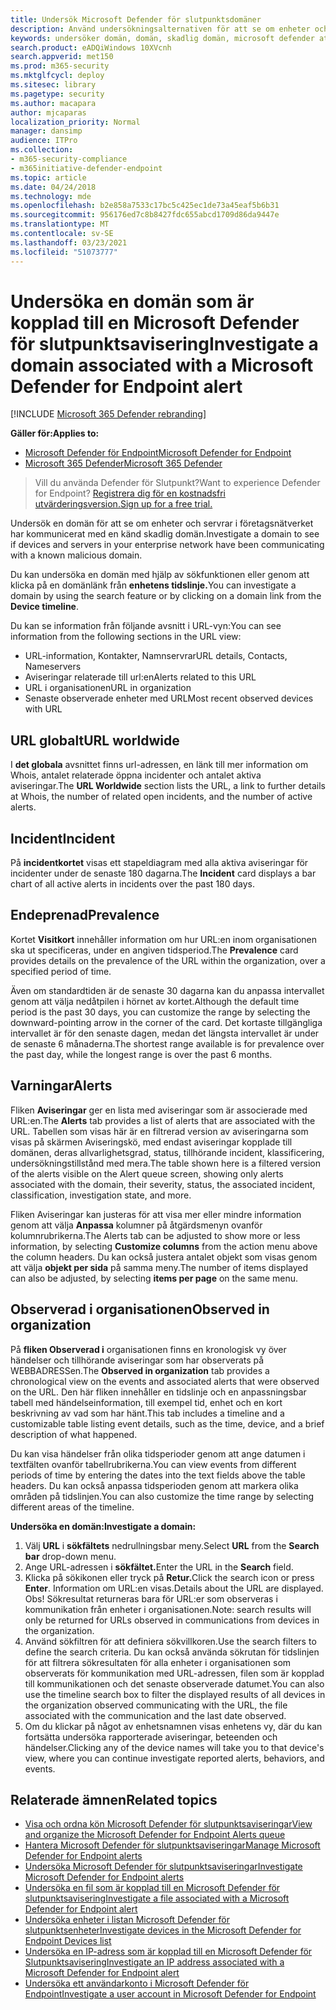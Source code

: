 ```yaml
---
title: Undersök Microsoft Defender för slutpunktsdomäner
description: Använd undersökningsalternativen för att se om enheter och servrar har kommunicerat med skadliga domäner.
keywords: undersöker domän, domän, skadlig domän, microsoft defender atp, avisering, URL
search.product: eADQiWindows 10XVcnh
search.appverid: met150
ms.prod: m365-security
ms.mktglfcycl: deploy
ms.sitesec: library
ms.pagetype: security
ms.author: macapara
author: mjcaparas
localization_priority: Normal
manager: dansimp
audience: ITPro
ms.collection:
- m365-security-compliance
- m365initiative-defender-endpoint
ms.topic: article
ms.date: 04/24/2018
ms.technology: mde
ms.openlocfilehash: b2e858a7533c17bc5c425ec1de73a45eaf5b6b31
ms.sourcegitcommit: 956176ed7c8b8427fdc655abcd1709d86da9447e
ms.translationtype: MT
ms.contentlocale: sv-SE
ms.lasthandoff: 03/23/2021
ms.locfileid: "51073777"
---
```

# <a name="investigate-a-domain-associated-with-a-microsoft-defender-for-endpoint-alert"></a><span data-ttu-id="c10d9-104">Undersöka en domän som är kopplad till en Microsoft Defender för slutpunktsavisering</span><span class="sxs-lookup"><span data-stu-id="c10d9-104">Investigate a domain associated with a Microsoft Defender for Endpoint alert</span></span>

[!INCLUDE [Microsoft 365 Defender rebranding](../../includes/microsoft-defender.md)]


<span data-ttu-id="c10d9-105">**Gäller för:**</span><span class="sxs-lookup"><span data-stu-id="c10d9-105">**Applies to:**</span></span>
- [<span data-ttu-id="c10d9-106">Microsoft Defender för Endpoint</span><span class="sxs-lookup"><span data-stu-id="c10d9-106">Microsoft Defender for Endpoint</span></span>](https://go.microsoft.com/fwlink/p/?linkid=2146631)
- [<span data-ttu-id="c10d9-107">Microsoft 365 Defender</span><span class="sxs-lookup"><span data-stu-id="c10d9-107">Microsoft 365 Defender</span></span>](https://go.microsoft.com/fwlink/?linkid=2118804)

><span data-ttu-id="c10d9-108">Vill du använda Defender för Slutpunkt?</span><span class="sxs-lookup"><span data-stu-id="c10d9-108">Want to experience Defender for Endpoint?</span></span> [<span data-ttu-id="c10d9-109">Registrera dig för en kostnadsfri utvärderingsversion.</span><span class="sxs-lookup"><span data-stu-id="c10d9-109">Sign up for a free trial.</span></span>](https://www.microsoft.com/microsoft-365/windows/microsoft-defender-atp?ocid=docs-wdatp-investigatedomain-abovefoldlink) 

<span data-ttu-id="c10d9-110">Undersök en domän för att se om enheter och servrar i företagsnätverket har kommunicerat med en känd skadlig domän.</span><span class="sxs-lookup"><span data-stu-id="c10d9-110">Investigate a domain to see if devices and servers in your enterprise network have been communicating with a known malicious domain.</span></span>

<span data-ttu-id="c10d9-111">Du kan undersöka en domän med hjälp av sökfunktionen eller genom att klicka på en domänlänk från **enhetens tidslinje.**</span><span class="sxs-lookup"><span data-stu-id="c10d9-111">You can investigate a domain by using the search feature or by clicking on a domain link from the **Device timeline**.</span></span>

<span data-ttu-id="c10d9-112">Du kan se information från följande avsnitt i URL-vyn:</span><span class="sxs-lookup"><span data-stu-id="c10d9-112">You can see information from the following sections in the URL view:</span></span>

- <span data-ttu-id="c10d9-113">URL-information, Kontakter, Namnservrar</span><span class="sxs-lookup"><span data-stu-id="c10d9-113">URL details, Contacts, Nameservers</span></span>
- <span data-ttu-id="c10d9-114">Aviseringar relaterade till url:en</span><span class="sxs-lookup"><span data-stu-id="c10d9-114">Alerts related to this URL</span></span> 
- <span data-ttu-id="c10d9-115">URL i organisationen</span><span class="sxs-lookup"><span data-stu-id="c10d9-115">URL in organization</span></span>
- <span data-ttu-id="c10d9-116">Senaste observerade enheter med URL</span><span class="sxs-lookup"><span data-stu-id="c10d9-116">Most recent observed devices with URL</span></span>

## <a name="url-worldwide"></a><span data-ttu-id="c10d9-117">URL globalt</span><span class="sxs-lookup"><span data-stu-id="c10d9-117">URL worldwide</span></span>

<span data-ttu-id="c10d9-118">I **det globala** avsnittet finns url-adressen, en länk till mer information om Whois, antalet relaterade öppna incidenter och antalet aktiva aviseringar.</span><span class="sxs-lookup"><span data-stu-id="c10d9-118">The **URL Worldwide** section lists the URL, a link to further details at Whois, the number of related open incidents, and the number of active alerts.</span></span>

## <a name="incident"></a><span data-ttu-id="c10d9-119">Incident</span><span class="sxs-lookup"><span data-stu-id="c10d9-119">Incident</span></span>

<span data-ttu-id="c10d9-120">På **incidentkortet** visas ett stapeldiagram med alla aktiva aviseringar för incidenter under de senaste 180 dagarna.</span><span class="sxs-lookup"><span data-stu-id="c10d9-120">The **Incident** card displays a bar chart of all active alerts in incidents over the past 180 days.</span></span>

## <a name="prevalence"></a><span data-ttu-id="c10d9-121">Endeprenad</span><span class="sxs-lookup"><span data-stu-id="c10d9-121">Prevalence</span></span>

<span data-ttu-id="c10d9-122">Kortet **Visitkort** innehåller information om hur URL:en inom organisationen ska ut specificeras, under en angiven tidsperiod.</span><span class="sxs-lookup"><span data-stu-id="c10d9-122">The **Prevalence** card provides details on the prevalence of the URL within the organization, over a specified period of time.</span></span>

<span data-ttu-id="c10d9-123">Även om standardtiden är de senaste 30 dagarna kan du anpassa intervallet genom att välja nedåtpilen i hörnet av kortet.</span><span class="sxs-lookup"><span data-stu-id="c10d9-123">Although the default time period is the past 30 days, you can customize the range by selecting the downward-pointing arrow in the corner of the card.</span></span> <span data-ttu-id="c10d9-124">Det kortaste tillgängliga intervallet är för den senaste dagen, medan det längsta intervallet är under de senaste 6 månaderna.</span><span class="sxs-lookup"><span data-stu-id="c10d9-124">The shortest range available is for prevalence over the past day, while the longest range is over the past 6 months.</span></span>

## <a name="alerts"></a><span data-ttu-id="c10d9-125">Varningar</span><span class="sxs-lookup"><span data-stu-id="c10d9-125">Alerts</span></span>

<span data-ttu-id="c10d9-126">Fliken **Aviseringar** ger en lista med aviseringar som är associerade med URL:en.</span><span class="sxs-lookup"><span data-stu-id="c10d9-126">The **Alerts** tab provides a list of alerts that are associated with the URL.</span></span> <span data-ttu-id="c10d9-127">Tabellen som visas här är en filtrerad version av aviseringarna som visas på skärmen Aviseringskö, med endast aviseringar kopplade till domänen, deras allvarlighetsgrad, status, tillhörande incident, klassificering, undersökningstillstånd med mera.</span><span class="sxs-lookup"><span data-stu-id="c10d9-127">The table shown here is a filtered version of the alerts visible on the Alert queue screen, showing only alerts associated with the domain, their severity, status, the associated incident, classification, investigation state, and more.</span></span>

<span data-ttu-id="c10d9-128">Fliken Aviseringar kan justeras för att visa mer eller mindre information genom att välja **Anpassa** kolumner på åtgärdsmenyn ovanför kolumnrubrikerna.</span><span class="sxs-lookup"><span data-stu-id="c10d9-128">The Alerts tab can be adjusted to show more or less information, by selecting **Customize columns** from the action menu above the column headers.</span></span> <span data-ttu-id="c10d9-129">Du kan också justera antalet objekt som visas genom att välja **objekt per sida** på samma meny.</span><span class="sxs-lookup"><span data-stu-id="c10d9-129">The number of items displayed can also be adjusted, by selecting **items per page** on the same menu.</span></span>

## <a name="observed-in-organization"></a><span data-ttu-id="c10d9-130">Observerad i organisationen</span><span class="sxs-lookup"><span data-stu-id="c10d9-130">Observed in organization</span></span>

<span data-ttu-id="c10d9-131">På **fliken Observerad i** organisationen finns en kronologisk vy över händelser och tillhörande aviseringar som har observerats på WEBBADRESSen.</span><span class="sxs-lookup"><span data-stu-id="c10d9-131">The **Observed in organization** tab provides a chronological view on the events and associated alerts that were observed on the URL.</span></span> <span data-ttu-id="c10d9-132">Den här fliken innehåller en tidslinje och en anpassningsbar tabell med händelseinformation, till exempel tid, enhet och en kort beskrivning av vad som har hänt.</span><span class="sxs-lookup"><span data-stu-id="c10d9-132">This tab includes a timeline and a customizable table listing event details, such as the time, device, and a brief description of what happened.</span></span> 

<span data-ttu-id="c10d9-133">Du kan visa händelser från olika tidsperioder genom att ange datumen i textfälten ovanför tabellrubrikerna.</span><span class="sxs-lookup"><span data-stu-id="c10d9-133">You can view events from different periods of time by entering the dates into the text fields above the table headers.</span></span> <span data-ttu-id="c10d9-134">Du kan också anpassa tidsperioden genom att markera olika områden på tidslinjen.</span><span class="sxs-lookup"><span data-stu-id="c10d9-134">You can also customize the time range by selecting different areas of the timeline.</span></span>

<span data-ttu-id="c10d9-135">**Undersöka en domän:**</span><span class="sxs-lookup"><span data-stu-id="c10d9-135">**Investigate a domain:**</span></span>

1. <span data-ttu-id="c10d9-136">Välj **URL** i **sökfältets** nedrullningsbar meny.</span><span class="sxs-lookup"><span data-stu-id="c10d9-136">Select **URL** from the **Search bar** drop-down menu.</span></span>
2. <span data-ttu-id="c10d9-137">Ange URL-adressen i **sökfältet.**</span><span class="sxs-lookup"><span data-stu-id="c10d9-137">Enter the URL in the **Search** field.</span></span>
3. <span data-ttu-id="c10d9-138">Klicka på sökikonen eller tryck på **Retur.**</span><span class="sxs-lookup"><span data-stu-id="c10d9-138">Click the search icon   or press **Enter**.</span></span> <span data-ttu-id="c10d9-139">Information om URL:en visas.</span><span class="sxs-lookup"><span data-stu-id="c10d9-139">Details about the URL are displayed.</span></span> <span data-ttu-id="c10d9-140">Obs! Sökresultat returneras bara för URL:er som observeras i kommunikation från enheter i organisationen.</span><span class="sxs-lookup"><span data-stu-id="c10d9-140">Note: search results will only be returned for URLs observed in communications from devices in the organization.</span></span>
4. <span data-ttu-id="c10d9-141">Använd sökfiltren för att definiera sökvillkoren.</span><span class="sxs-lookup"><span data-stu-id="c10d9-141">Use the search filters to define the search criteria.</span></span> <span data-ttu-id="c10d9-142">Du kan också använda sökrutan för tidslinjen för att filtrera sökresultaten för alla enheter i organisationen som observerats för kommunikation med URL-adressen, filen som är kopplad till kommunikationen och det senaste observerade datumet.</span><span class="sxs-lookup"><span data-stu-id="c10d9-142">You can also use the timeline search box to filter the displayed results of all devices in the organization observed communicating with the URL, the file associated with the communication and the last date observed.</span></span>
5. <span data-ttu-id="c10d9-143">Om du klickar på något av enhetsnamnen visas enhetens vy, där du kan fortsätta undersöka rapporterade aviseringar, beteenden och händelser.</span><span class="sxs-lookup"><span data-stu-id="c10d9-143">Clicking any of the device names will take you to that device's view, where you can continue investigate reported alerts, behaviors, and events.</span></span>

## <a name="related-topics"></a><span data-ttu-id="c10d9-144">Relaterade ämnen</span><span class="sxs-lookup"><span data-stu-id="c10d9-144">Related topics</span></span>
- [<span data-ttu-id="c10d9-145">Visa och ordna kön Microsoft Defender för slutpunktsaviseringar</span><span class="sxs-lookup"><span data-stu-id="c10d9-145">View and organize the Microsoft Defender for Endpoint Alerts queue</span></span>](alerts-queue.md)
- [<span data-ttu-id="c10d9-146">Hantera Microsoft Defender för slutpunktsaviseringar</span><span class="sxs-lookup"><span data-stu-id="c10d9-146">Manage Microsoft Defender for Endpoint alerts</span></span>](manage-alerts.md)
- [<span data-ttu-id="c10d9-147">Undersöka Microsoft Defender för slutpunktsaviseringar</span><span class="sxs-lookup"><span data-stu-id="c10d9-147">Investigate Microsoft Defender for Endpoint alerts</span></span>](investigate-alerts.md)
- [<span data-ttu-id="c10d9-148">Undersöka en fil som är kopplad till en Microsoft Defender för slutpunktsavisering</span><span class="sxs-lookup"><span data-stu-id="c10d9-148">Investigate a file associated with a Microsoft Defender for Endpoint alert</span></span>](investigate-files.md)
- [<span data-ttu-id="c10d9-149">Undersöka enheter i listan Microsoft Defender för slutpunktsenheter</span><span class="sxs-lookup"><span data-stu-id="c10d9-149">Investigate devices in the Microsoft Defender for Endpoint Devices list</span></span>](investigate-machines.md)
- [<span data-ttu-id="c10d9-150">Undersöka en IP-adress som är kopplad till en Microsoft Defender för Slutpunktsavisering</span><span class="sxs-lookup"><span data-stu-id="c10d9-150">Investigate an IP address associated with a Microsoft Defender for Endpoint alert</span></span>](investigate-ip.md)
- [<span data-ttu-id="c10d9-151">Undersöka ett användarkonto i Microsoft Defender för Endpoint</span><span class="sxs-lookup"><span data-stu-id="c10d9-151">Investigate a user account in Microsoft Defender for Endpoint</span></span>](investigate-user.md)
